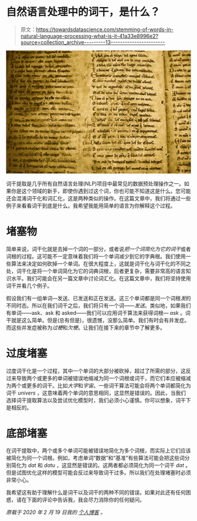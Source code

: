 # 自然语言处理中的词干，是什么？

> 原文：<https://towardsdatascience.com/stemming-of-words-in-natural-language-processing-what-is-it-41a33e8996e2?source=collection_archive---------13----------------------->

![](img/f79551c0b66eeced553d007d996217f1.png)

词干提取是几乎所有自然语言处理(NLP)项目中最常见的数据预处理操作之一。如果你是这个领域的新手，即使你遇到过这个词，你也可能不知道这是什么。您可能还会混淆词干化和词汇化，这是两种类似的操作。在这篇文章中，我们将通过一些例子来看看词干到底是什么。我希望我能用简单的语言为你解释这个过程。

# 堵塞物

简单来说，词干化就是去掉一个词的一部分，或者说*把一个词简化为它的词干*或者词根的过程。这可能不一定意味着我们将一个单词减少到它的字典根。我们使用一些算法来决定如何砍掉一个单词。在很大程度上，这就是词干化与词干化的不同之处，词干化是将一个单词简化为它的词典词根，后者更复杂，需要非常高的语言知识水平。我们可能会在另一篇文章中讨论词汇化。在这篇文章中，我们将坚持使用词干并看几个例子。

假设我们有一组单词—发送、已发送和正在发送。这三个单词都是同一个词根*发*的不同时态。所以在我们词干之后，我们将只有一个词——*发送*。类似地，如果我们有单词——ask、ask 和 asked——我们可以应用词干算法来获得词根— *ask* 。词干就是这么简单。但是(总有但是)，很遗憾，没那么简单。我们有时会有并发症。而这些并发症被称为*过梗*和*欠梗*。让我们在接下来的章节中了解更多。

# 过度堵塞

过度词干化是一个过程，其中一个单词的大部分被砍掉，超过了所需的部分，这反过来导致两个或更多的单词被错误地缩减为同一个词根或词干，而它们本应被缩减为两个或更多的词干。比如*大学*和*宇宙*。一些词干算法可能会将两个单词都简化为词干 *univers* ，这意味着两个单词的意思相同，这显然是错误的。因此，当我们选择词干提取算法以及尝试优化模型时，我们必须小心谨慎。你可以想象，词干下是相反的。

# 底部堵塞

在词干提取中，两个或多个单词可能被错误地简化为多个词根，而实际上它们应该被简化为同一个词根。例如，考虑单词“数据”和“基准”有些算法可能会把这些词分别简化为 *dat* 和 *datu* ，这显然是错误的。这两者都必须简化为同一个词干 *dat* 。但是试图优化这样的模型可能会反过来导致词干过多。所以我们在处理堵塞时必须非常小心。

我希望这有助于理解什么是词干以及词干的两种不同的错误。如果对此还有任何困惑，请在下面的评论中告诉我，我会尽力消除你的任何疑问。

*原载于 2020 年 2 月 19 日我的* [*个人博客*](https://blog.contactsunny.com/data-science/stemming-of-words-in-natural-language-processing-what-is-it) *。*